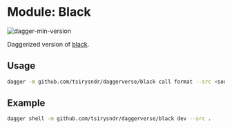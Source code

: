 # Module: Black

![dagger-min-version](https://img.shields.io/badge/dagger%20version-v0.9.3-yellow)

Daggerized version of [black](https://github.com/python/black).

## Usage

```sh
dagger -m github.com/tsirysndr/daggerverse/black call format --src <source>
```

## Example

```sh
dagger shell -m github.com/tsirysndr/daggerverse/black dev --src .
```
